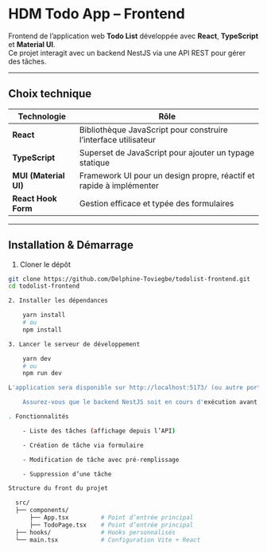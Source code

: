 # HDM Todo App – Frontend

Frontend de l’application web **Todo List** développée avec **React**, **TypeScript** et **Material UI**.  
Ce projet interagit avec un backend NestJS via une API REST pour gérer des tâches.

---

## Choix technique

| Technologie     | Rôle                                                                 |
|----------------|----------------------------------------------------------------------|
| **React**       | Bibliothèque JavaScript pour construire l’interface utilisateur     |
| **TypeScript**  | Superset de JavaScript pour ajouter un typage statique              |
| **MUI (Material UI)** | Framework UI pour un design propre, réactif et rapide à implémenter |
| **React Hook Form** | Gestion efficace et typée des formulaires                        |

---

## Installation & Démarrage

1. Cloner le dépôt

```bash
git clone https://github.com/Delphine-Toviegbe/todolist-frontend.git
cd todolist-frontend

2. Installer les dépendances

    yarn install
    # ou
    npm install

3. Lancer le serveur de développement

    yarn dev
    # ou
    npm run dev

L'application sera disponible sur http://localhost:5173/ (ou autre port selon config Vite).

    Assurez-vous que le backend NestJS soit en cours d'exécution avant de lancer le frontend. L’URL de l’API peut être ajustée dans src/services/api.ts.

. Fonctionnalités

    - Liste des tâches (affichage depuis l’API)

    - Création de tâche via formulaire

    - Modification de tâche avec pré-remplissage

    - Suppression d’une tâche

Structure du front du projet

  src/
  ├── components/
      ├── App.tsx         # Point d’entrée principal  
      ├── TodoPage.tsx    # Point d’entrée principal 
  ├── hooks/              # Hooks personnalisés 
  └── main.tsx            # Configuration Vite + React


